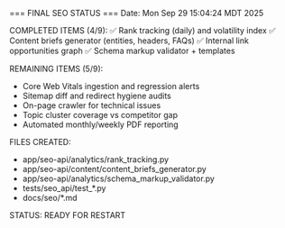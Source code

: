 === FINAL SEO STATUS ===
Date: Mon Sep 29 15:04:24 MDT 2025

COMPLETED ITEMS (4/9):
✅ Rank tracking (daily) and volatility index
✅ Content briefs generator (entities, headers, FAQs)
✅ Internal link opportunities graph
✅ Schema markup validator + templates

REMAINING ITEMS (5/9):
- Core Web Vitals ingestion and regression alerts
- Sitemap diff and redirect hygiene audits
- On-page crawler for technical issues
- Topic cluster coverage vs competitor gap
- Automated monthly/weekly PDF reporting

FILES CREATED:
- app/seo-api/analytics/rank_tracking.py
- app/seo-api/content/content_briefs_generator.py
- app/seo-api/analytics/schema_markup_validator.py
- tests/seo_api/test_*.py
- docs/seo/*.md

STATUS: READY FOR RESTART
